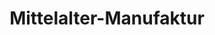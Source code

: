 ---
title: "Mittelalter-Manufaktur"
url: /roedinghausen/mittelalter-manufaktur/
shop: Schneiderei
---